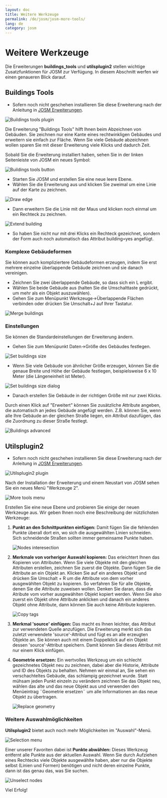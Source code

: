```yaml
---
layout: doc
title: Weitere Werkzeuge
permalink: /de/josm/josm-more-tools/
lang: de
category: josm
---
```


Weitere Werkzeuge
=================


Die Erweiterungen **buildings_tools** und **utilsplugin2** stellen wichtige Zusatzfunktionen 
für JOSM zur Verfügung. In diesem Abschnitt werfen wir einen genaueren Blick darauf.

Buildings Tools
---------------

-   Sofern noch nicht geschehen installieren Sie diese Erweiterung nach der Anleitung 
    in [JOSM Erweiterungen](/de/josm/josm-plugins).

![Buildings tools plugin][]

Die Erweiterung "Buildings Tools" hilft Ihnen beim Abzeichnen von Gebäuden.
Sie zeichnen nur eine Kante eines rechtwinkligen Gebäudes und erweitern sie einfach zur Fläche.
Wenn Sie viele Gebäude abzeichnen wollen sparen Sie mit dieser Erweiterung viele Klicks und dadurch Zeit.

Sobald Sie die Erweiterung installiert haben, sehen Sie in der linken Seitenleiste von JOSM ein neues Symbol:

![Buildings tools button][]

-   Starten Sie JOSM und erstellen Sie eine neue leere Ebene.
-   Wählen Sie die Erweiterung aus und klicken Sie zweimal um eine Linie auf der Karte zu zeichnen.

![Draw edge][]

-   Dann erweitern Sie die Linie mit der Maus und klicken noch einmal um ein Rechteck zu zeichnen.

![Extend building][]

-   So haben Sie nicht nur mit drei Klicks ein Rechteck gezeichnet, sondern der Form auch noch automatisch das Attribut building=yes angefügt.

### Komplexe Gebäudeformen

Sie können auch kompliziertere Gebäudeformen erzeugen, indem Sie erst mehrere einzelne überlappende
Gebäude zeichnen und sie danach vereinigen.

-   Zeichnen Sie zwei überlappende Gebäude, so dass sich ein L ergibt.
-   Wählen Sie beide Gebäude aus (halten Sie die Umschalttaste gedrückt, um mehr als ein Objekt auszuwählen).
-   Gehen Sie zum Menüpunkt Werkzeuge->Überlappende Flächen verbinden oder drücken Sie Umschalt+J auf Ihrer Tastatur.

![Merge buildings][]

### Einstellungen

Sie können die Standardeinstellungen der Erweiterung ändern.

-   Gehen Sie zum Menüpunkt Daten->Größe des Gebäudes festlegen.

![Set buildings size][]

-   Wenn Sie viele Gebäude von ähnlicher Größe erzeugen, können Sie die genaue
    Breite und Höhe der Gebäude festlegen, beispielsweise 6 x 10 Meter (die 
    Längeneinheit ist Meter).

![Set buildings size dialog][]

-   Danach erstellen Sie Gebäude in der richtigen Größe mit nur zwei Klicks.

Durch einen Klick auf "Erweitert" können Sie zusätzliche Attribute angeben,
die automatisch an jedes Gebäude angefügt werden. Z.B. können Sie,
wenn alle Ihre Gebäude an der gleichen Straße liegen, ein Attribut dazufügen,
das die Zuordnung zu dieser Straße festlegt.

![Buildings advanced][]


Utilsplugin2
-------------

-   Sofern noch nicht geschehen installieren Sie diese Erweiterung nach der Anleitung
    in [JOSM Erweiterungen](/de/josm/josm-plugins).

![Utilsplugin2 plugin][]

Nach der Installation der Erweiterung und einem Neustart von JOSM sehen Sie ein
neues Menü "Werkzeuge 2".

![More tools menu][]

Erstellen Sie eine neue Ebene und probieren Sie einige der neuen Werkzeuge aus.
Wir geben Ihnen noch eine Beschreibung der nützlichsten Werkzeuge:

1.  **Punkt an den Schnittpunkten einfügen:**  Damit fügen Sie die fehlenden Punkte überall dort ein,
    wo sich die ausgewählten Linien schneiden. Sich schneidende Straßen sollten immer gemeinsame
    Punkte haben.

    ![Nodes interesection][]

2.  **Merkmale von vorheriger Auswahl kopieren:**  Das erleichtert Ihnen das Kopieren von
    Attributen.  Wenn Sie viele Objekte mit den gleichen Attributen erstellen,
    zeichnen Sie zuerst die Objekte.  Dann fügen Sie die Attribute an ein Objekt an.  Klicken Sie
    auf ein anderes Objekt und drücken Sie Umschalt + R um die Attribute von dem vorher 
    ausgewählten Objekt zu kopieren.  So verfahren Sie für alle Objekte, denen Sie die Attribute
    zuweisen wollen.  Denken Sie daran, dass die Atribute vom vorher ausgewählten Objekt
    kopiert werden.  Wenn Sie also zuerst ein Objekt ohne Attribute anklicken
    und danach ein anderes Objekt ohne Attribute, dann können Sie auch keine Attribute kopieren.

    ![Copy tags][]

3.  **Merkmal 'source' einfügen:** Das macht es Ihnen leichter, das Attribut zur verwendeten Quelle anzufügen.  Die
    Erweiterung merkt sich das zuletzt verwendete 'source'-Attribut und fügt es an alle erzeugten
    Objekte an. Sie können auch mit einem Doppelklick auf ein Objekt dessen 'source'-Attribut speichern.
    Damit können Sie dieses Attribut mit nur einem Klick einfügen.  

4.  **Geometrie ersetzen:** Ein wertvolles Werkzeug um ein schlecht gezeichnetes Objekt neu zu zeichnen,
    dabei aber die Historie, Attribute und ID des Objekts zu behalten. Nehmen wir einmal an, Sie sehen
    ein verschachteltes Gebäude, das schlampig gezeichnet wurde. Statt mühsam jeden Punkt einzeln zu verändern
    zeichnen Sie das Objekt neu, wählen das alte und das neue Objekt aus und verwenden den Menüeintrag
    ¨Geometrie ersetzen¨ um alle Informationen an das neue Objekt zu übertragen.

    ![Replace geometry][]


### Weitere Auswahlmöglichkeiten

**Utilsplugin2** bietet auch noch mehr Möglichkeiten im  "Auswahl"-Menü.


![Selection menu][]

Einer unserer Favoriten dabei ist  **Punkte abwählen:** Dieses Werkzeug entfernt alle Punkte
aus der aktuellen Auswahl. Wenn Sie durch Aufziehen eines Rechtecks viele Objekte ausgewählte haben, aber nur die Objekte selbst (Linien und Formen) benötigen und nicht deren einzelne Punkte, dann ist das genau das, was Sie suchen.

![Unselect nodes][]

Viel Erfolg!


[Buildings tools plugin]: /images/de/editing/josm-more-tools/buildings_tools-plugin.png
[Buildings tools button]: /images/en/editing/josm-more-tools/buildings_tools-button.png
[Draw edge]: /images/en/editing/josm-more-tools/draw-edge.png
[Extend building]: /images/en/editing/josm-more-tools/extend-building.png
[Merge buildings]: /images/en/editing/josm-more-tools/merge-buildings.png
[Set buildings size]: /images/de/editing/josm-more-tools/set-buildings-size.png
[Set buildings size dialog]: /images/de/editing/josm-more-tools/set-buildings-size-dialog.png
[Buildings advanced]: /images/de/editing/josm-more-tools/buildings-advanced.png
[Utilsplugin2 plugin]: /images/de/editing/josm-more-tools/utilsplugin2-plugin.png
[More tools menu]: /images/de/editing/josm-more-tools/more-tools-menu.png
[Nodes interesection]: /images/en/editing/josm-more-tools/utilsplugin2-nodes-intersection.png
[Copy tags]: /images/de/editing/josm-more-tools/utilsplugin2-copy-tags.png
[Replace geometry]: /images/de/editing/josm-more-tools/utilsplugin2-replace-geometry.png
[Selection menu]: /images/de/editing/josm-more-tools/selection-menu.png
[Unselect nodes]: /images/en/editing/josm-more-tools/utilsplugin2-unselect-nodes.png


